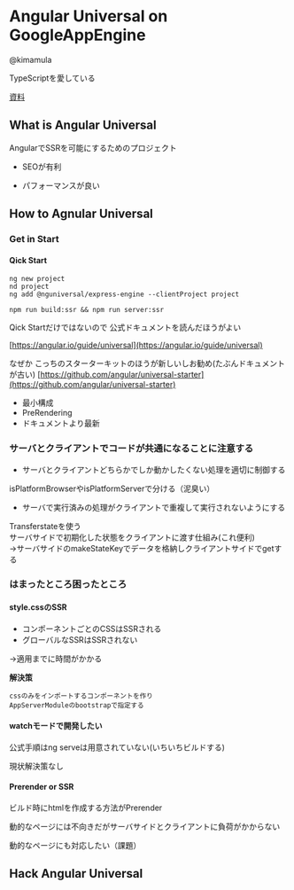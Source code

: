 # Angular Universal on GoogleAppEngine

@kimamula

TypeScriptを愛している

[資料](https://speakerdeck.com/kimamula/angular-universal-on-google-app-engine)

## What is Angular Universal

AngularでSSRを可能にするためのプロジェクト

* SEOが有利

* パフォーマンスが良い


## How to Agnular Universal


### Get in Start

#### Qick Start
```
ng new project
nd project
ng add @nguniversal/express-engine --clientProject project

npm run build:ssr && npm run server:ssr
```

Qick Startだけではないので
公式ドキュメントを読んだほうがよい

[https://angular.io/guide/universal](https://angular.io/guide/universal)

なぜか
こっちのスターターキットのほうが新しいしお勧め(たぶんドキュメントが古い)
[https://github.com/angular/universal-starter](https://github.com/angular/universal-starter)

* 最小構成
* PreRendering
* ドキュメントより最新


### サーバとクライアントでコードが共通になることに注意する

* サーバとクライアントどちらかでしか動かしたくない処理を適切に制御する

isPlatformBrowserやisPlatformServerで分ける（泥臭い）

* サーバで実行済みの処理がクライアントで重複して実行されないようにする  

Transferstateを使う  
サーバサイドで初期化した状態をクライアントに渡す仕組み(これ便利)  
→サーバサイドのmakeStateKeyでデータを格納しクライアントサイドでgetする


### はまったところ困ったところ  

#### style.cssのSSR
* コンポーネントごとのCSSはSSRされる
* グローバルなSSRはSSRされない  

→適用までに時間がかかる

**解決策**
```  
cssのみをインポートするコンポーネントを作り  
AppServerModuleのbootstrapで指定する
```

#### watchモードで開発したい
公式手順はng serveは用意されていない(いちいちビルドする)  

現状解決策なし


#### Prerender or SSR
ビルド時にhtmlを作成する方法がPrerender  

動的なページには不向きだがサーバサイドとクライアントに負荷がかからない

動的なページにも対応したい（課題）





## Hack Angular Universal
